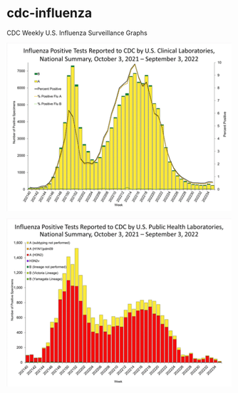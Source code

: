 # cdc-influenza
CDC Weekly U.S. Influenza Surveillance Graphs

![Clinical Laboratories](https://github.com/bbennett80/cdc-influenza/blob/main/WHONPHL35_small.gif)

![Public Health Laboratories](https://github.com/bbennett80/cdc-influenza/blob/main/WHOPHL35_small.gif)
        